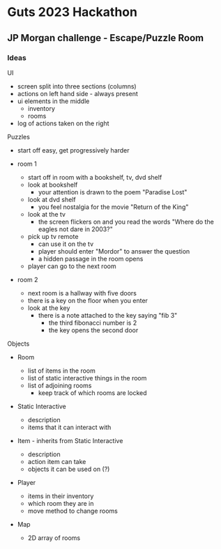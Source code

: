 # Guts 2023 Hackathon
## JP Morgan challenge - Escape/Puzzle Room
### Ideas

UI
- screen split into three sections (columns)
- actions on left hand side - always present
- ui elements in the middle
    - inventory
    - rooms
- log of actions taken on the right

Puzzles
- start off easy, get progressively harder
- room 1
    - start off in room with a bookshelf, tv, dvd shelf
    - look at bookshelf
        - your attention is drawn to the poem "Paradise Lost"
    - look at dvd shelf
        - you feel nostalgia for the movie "Return of the King"
    - look at the tv
        - the screen flickers on and you read the words "Where do the eagles not dare in 2003?"
    - pick up tv remote
        - can use it on the tv
        - player should enter "Mordor" to answer the question
        - a hidden passage in the room opens
    - player can go to the next room


- room 2
    - next room is a hallway with five doors
    - there is a key on the floor when you enter
    - look at the key
        - there is a note attached to the key saying "fib 3"
            - the third fibonacci number is 2
            - the key opens the second door

Objects

- Room
    - list of items in the room
    - list of static interactive things in the room
    - list of adjoining rooms
        - keep track of which rooms are locked

- Static Interactive
    - description
    - items that it can interact with

- Item - inherits from Static Interactive
    - description
    - action item can take
    - objects it can be used on (?)

- Player
    - items in their inventory
    - which room they are in
    - move method to change rooms

- Map
    - 2D array of rooms